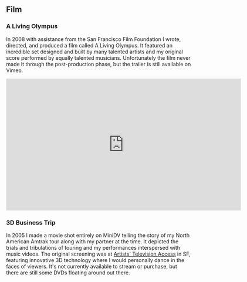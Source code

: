 ## Film

### A Living Olympus

In 2008 with assistance from the San Francisco Film Foundation I wrote, directed, and produced a film called A Living Olympus. It featured an incredible set designed and built by many talented artists and my original score performed by equally talented musicians. Unfortunately the film never made it through the post-production phase, but the trailer is still available on Vimeo.

<iframe
  src="https://player.vimeo.com/video/14709531"
  width="640"
  height="360"
  frameborder="0"
  allow="autoplay; fullscreen; picture-in-picture"
  allowfullscreen
  class="paragraph-spacing"
></iframe>

### 3D Business Trip

In 2005 I made a movie shot entirely on MiniDV telling the story of my North American Amtrak tour along with my partner at the time. It depicted the trials and tribulations of touring and my performances interspersed with music videos. The original screening was at [Artists' Television Access](https://www.atasite.org/) in SF, featuring innovative 3D technology where I would personally dance in the faces of viewers. It's not currently available to stream or purchase, but there are still some DVDs floating around out there.
